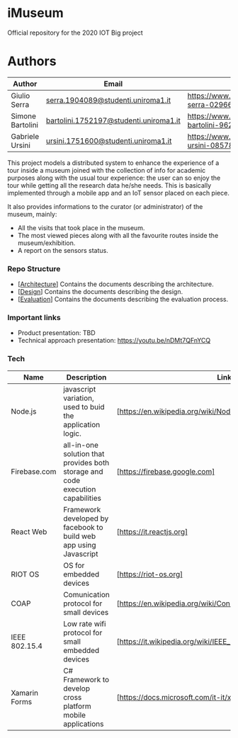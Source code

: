 # iMuseum
Official repository for the 2020 IOT Big project


# Authors
| Author |Email| Linkedin |
| ------ | ------ |------|
| Giulio Serra| serra.1904089@studenti.uniroma1.it|https://www.linkedin.com/in/giulio-serra-02966b151/ |
| Simone Bartolini| bartolini.1752197@studenti.uniroma1.it|https://www.linkedin.com/in/simone-bartolini-9628561a3 |
| Gabriele Ursini| ursini.1751600@studenti.uniroma1.it|https://www.linkedin.com/in/gabriele-ursini-08578a1a3/ |

This project models a distributed system to enhance the experience of a tour inside a museum joined with the collection of info for academic purposes along with the usual tour experience: the user can so enjoy the tour while getting all the research data he/she needs. This is basically implemented through a mobile app and an IoT sensor placed on each piece.

It also provides informations to the curator (or administrator) of the museum, mainly:

- All the visits that took place in the museum.
- The most viewed pieces along with all the favourite routes inside the museum/exhibition.
- A report on the sensors status.

### Repo Structure

* [[Architecture](https://github.com/Giulio64/IOT2020BigProject/tree/master/Architecture)] Contains the documents describing the architecture.
* [[Design]()] Contains the documents describing the design.
* [[Evaluation](https://github.com/Giulio64/IOT2020BigProject/tree/master/Evaluation)] Contains the documents describing the evaluation process.

### Important links

* Product presentation: TBD
* Technical approach presentation: https://youtu.be/nDMt7QFnYCQ

### Tech

| Name |Description | Link |
| ------ | ------ |------|
| Node.js | javascript variation, used to buid the application logic.|[https://en.wikipedia.org/wiki/Node.js] |
| Firebase.com |all-in-one solution that provides both storage and code execution capabilities| [https://firebase.google.com]
| React Web| Framework developed by facebook to build web app using Javascript |[https://it.reactjs.org] |
| RIOT OS| OS for embedded devices|[https://riot-os.org] |
| COAP|Comunication protocol for small devices|[https://en.wikipedia.org/wiki/Constrained_Application_Protocol] |
|IEEE 802.15.4|Low rate wifi protocol for small embedded devices |[https://it.wikipedia.org/wiki/IEEE_802.15.4] |
| Xamarin Forms|C# Framework to develop cross platform mobile applications|[https://docs.microsoft.com/it-it/xamarin/xamarin-forms/] |
